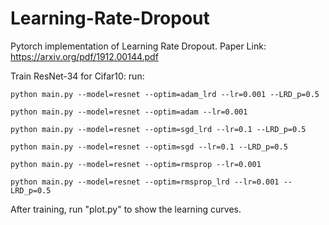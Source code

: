 # Learning-Rate-Dropout
Pytorch implementation of Learning Rate Dropout.
Paper Link: https://arxiv.org/pdf/1912.00144.pdf

Train ResNet-34 for Cifar10:
run:

    python main.py --model=resnet --optim=adam_lrd --lr=0.001 --LRD_p=0.5

    python main.py --model=resnet --optim=adam --lr=0.001

    python main.py --model=resnet --optim=sgd_lrd --lr=0.1 --LRD_p=0.5

    python main.py --model=resnet --optim=sgd --lr=0.1 --LRD_p=0.5

    python main.py --model=resnet --optim=rmsprop --lr=0.001

    python main.py --model=resnet --optim=rmsprop_lrd --lr=0.001 --LRD_p=0.5
    
After training, run "plot.py" to show the learning curves.
